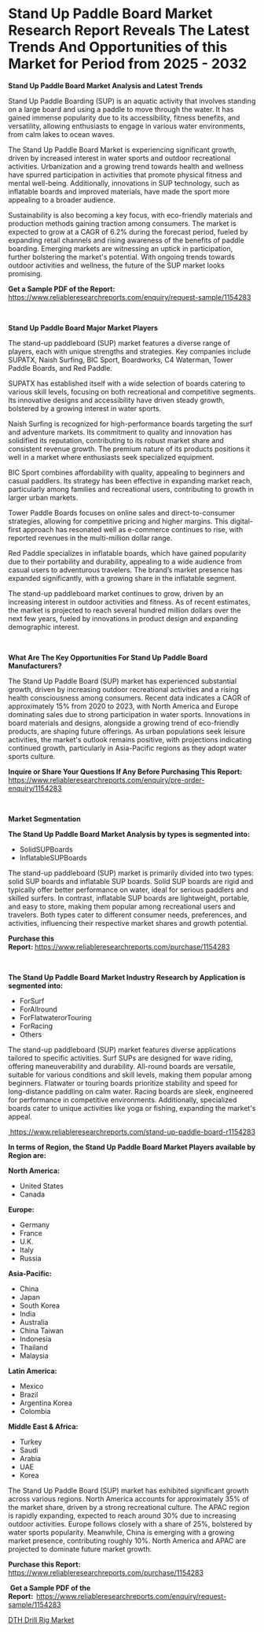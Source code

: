 <p><h1>Stand Up Paddle Board Market Research Report Reveals The Latest Trends And Opportunities of this Market for Period from 2025 - 2032</h1></p><p><strong>Stand Up Paddle Board Market Analysis and Latest Trends</strong></p>
<p><p>Stand Up Paddle Boarding (SUP) is an aquatic activity that involves standing on a large board and using a paddle to move through the water. It has gained immense popularity due to its accessibility, fitness benefits, and versatility, allowing enthusiasts to engage in various water environments, from calm lakes to ocean waves. </p><p>The Stand Up Paddle Board Market is experiencing significant growth, driven by increased interest in water sports and outdoor recreational activities. Urbanization and a growing trend towards health and wellness have spurred participation in activities that promote physical fitness and mental well-being. Additionally, innovations in SUP technology, such as inflatable boards and improved materials, have made the sport more appealing to a broader audience.</p><p>Sustainability is also becoming a key focus, with eco-friendly materials and production methods gaining traction among consumers. The market is expected to grow at a CAGR of 6.2% during the forecast period, fueled by expanding retail channels and rising awareness of the benefits of paddle boarding. Emerging markets are witnessing an uptick in participation, further bolstering the market's potential. With ongoing trends towards outdoor activities and wellness, the future of the SUP market looks promising.</p></p>
<p><strong>Get a Sample PDF of the Report:&nbsp;</strong> <a href="https://www.reliableresearchreports.com/enquiry/request-sample/1154283?utm_campaign=2473&utm_medium=2&utm_source=Github&utm_content=ia&utm_term=16022025&utm_id=stand-up-paddle-board">https://www.reliableresearchreports.com/enquiry/request-sample/1154283</a></p>
<p>&nbsp;</p>
<p><strong>Stand Up Paddle Board Major Market Players</strong></p>
<p><p>The stand-up paddleboard (SUP) market features a diverse range of players, each with unique strengths and strategies. Key companies include SUPATX, Naish Surfing, BIC Sport, Boardworks, C4 Waterman, Tower Paddle Boards, and Red Paddle. </p><p>SUPATX has established itself with a wide selection of boards catering to various skill levels, focusing on both recreational and competitive segments. Its innovative designs and accessibility have driven steady growth, bolstered by a growing interest in water sports.</p><p>Naish Surfing is recognized for high-performance boards targeting the surf and adventure markets. Its commitment to quality and innovation has solidified its reputation, contributing to its robust market share and consistent revenue growth. The premium nature of its products positions it well in a market where enthusiasts seek specialized equipment.</p><p>BIC Sport combines affordability with quality, appealing to beginners and casual paddlers. Its strategy has been effective in expanding market reach, particularly among families and recreational users, contributing to growth in larger urban markets.</p><p>Tower Paddle Boards focuses on online sales and direct-to-consumer strategies, allowing for competitive pricing and higher margins. This digital-first approach has resonated well as e-commerce continues to rise, with reported revenues in the multi-million dollar range.</p><p>Red Paddle specializes in inflatable boards, which have gained popularity due to their portability and durability, appealing to a wide audience from casual users to adventurous travelers. The brand’s market presence has expanded significantly, with a growing share in the inflatable segment.</p><p>The stand-up paddleboard market continues to grow, driven by an increasing interest in outdoor activities and fitness. As of recent estimates, the market is projected to reach several hundred million dollars over the next few years, fueled by innovations in product design and expanding demographic interest.</p></p>
<p>&nbsp;</p>
<p><strong>What Are The Key Opportunities For Stand Up Paddle Board Manufacturers?</strong></p>
<p><p>The Stand Up Paddle Board (SUP) market has experienced substantial growth, driven by increasing outdoor recreational activities and a rising health consciousness among consumers. Recent data indicates a CAGR of approximately 15% from 2020 to 2023, with North America and Europe dominating sales due to strong participation in water sports. Innovations in board materials and designs, alongside a growing trend of eco-friendly products, are shaping future offerings. As urban populations seek leisure activities, the market's outlook remains positive, with projections indicating continued growth, particularly in Asia-Pacific regions as they adopt water sports culture.</p></p>
<p><strong>Inquire or Share Your Questions If Any Before Purchasing This Report:</strong> <a href="https://www.reliableresearchreports.com/enquiry/pre-order-enquiry/1154283?utm_campaign=2473&utm_medium=2&utm_source=Github&utm_content=ia&utm_term=16022025&utm_id=stand-up-paddle-board">https://www.reliableresearchreports.com/enquiry/pre-order-enquiry/1154283</a></p>
<p>&nbsp;</p>
<p><strong>Market Segmentation</strong></p>
<p><strong>The Stand Up Paddle Board Market Analysis by types is segmented into:</strong></p>
<p><ul><li>SolidSUPBoards</li><li>InflatableSUPBoards</li></ul></p>
<p><p>The stand-up paddleboard (SUP) market is primarily divided into two types: solid SUP boards and inflatable SUP boards. Solid SUP boards are rigid and typically offer better performance on water, ideal for serious paddlers and skilled surfers. In contrast, inflatable SUP boards are lightweight, portable, and easy to store, making them popular among recreational users and travelers. Both types cater to different consumer needs, preferences, and activities, influencing their respective market shares and growth potential.</p></p>
<p><strong>Purchase this Report:&nbsp;</strong><a href="https://www.reliableresearchreports.com/purchase/1154283?utm_campaign=2473&utm_medium=2&utm_source=Github&utm_content=ia&utm_term=16022025&utm_id=stand-up-paddle-board">https://www.reliableresearchreports.com/purchase/1154283</a></p>
<p>&nbsp;</p>
<p><strong>The Stand Up Paddle Board Market Industry Research by Application is segmented into:</strong></p>
<p><ul><li>ForSurf</li><li>ForAllround</li><li>ForFlatwaterorTouring</li><li>ForRacing</li><li>Others</li></ul></p>
<p><p>The stand-up paddleboard (SUP) market features diverse applications tailored to specific activities. Surf SUPs are designed for wave riding, offering maneuverability and durability. All-round boards are versatile, suitable for various conditions and skill levels, making them popular among beginners. Flatwater or touring boards prioritize stability and speed for long-distance paddling on calm water. Racing boards are sleek, engineered for performance in competitive environments. Additionally, specialized boards cater to unique activities like yoga or fishing, expanding the market's appeal.</p></p>
<p><a href="https://www.reliableresearchreports.com/stand-up-paddle-board-r1154283?utm_campaign=2473&utm_medium=2&utm_source=Github&utm_content=ia&utm_term=16022025&utm_id=stand-up-paddle-board">&nbsp;https://www.reliableresearchreports.com/stand-up-paddle-board-r1154283</a></p>
<p><strong>In terms of Region, the Stand Up Paddle Board Market Players available by Region are:</strong></p>
<p>
    <p> <strong> North America: </strong>
        <ul>
            <li>United States</li>
            <li>Canada</li>
        </ul>
        </p> 
    <p> <strong> Europe: </strong>
        <ul>
            <li>Germany</li>
            <li>France</li>
            <li>U.K.</li>
            <li>Italy</li>
            <li>Russia</li>
        </ul>
        </p> 
    <p> <strong> Asia-Pacific: </strong>
        <ul>
            <li>China</li>
            <li>Japan</li>
            <li>South Korea</li>
            <li>India</li>
            <li>Australia</li>
            <li>China Taiwan</li>
            <li>Indonesia</li>
            <li>Thailand</li>
            <li>Malaysia</li>
        </ul>
        </p> 
    <p> <strong> Latin America: </strong>
        <ul>
            <li>Mexico</li>
            <li>Brazil</li>
            <li>Argentina Korea</li>
            <li>Colombia</li>
        </ul>
        </p> 
    <p> <strong> Middle East & Africa: </strong>
        <ul>
            <li>Turkey</li>
            <li>Saudi</li>
            <li>Arabia</li>
            <li>UAE</li>
            <li>Korea</li>
        </ul>
    </p>
    </p>
<p><p>The Stand Up Paddle Board (SUP) market has exhibited significant growth across various regions. North America accounts for approximately 35% of the market share, driven by a strong recreational culture. The APAC region is rapidly expanding, expected to reach around 30% due to increasing outdoor activities. Europe follows closely with a share of 25%, bolstered by water sports popularity. Meanwhile, China is emerging with a growing market presence, contributing roughly 10%. North America and APAC are projected to dominate future market growth.</p></p>
<p><strong>Purchase this Report: </strong><a href="https://www.reliableresearchreports.com/purchase/1154283?utm_campaign=2473&utm_medium=2&utm_source=Github&utm_content=ia&utm_term=16022025&utm_id=stand-up-paddle-board">https://www.reliableresearchreports.com/purchase/1154283</a></p>
<p>&nbsp;<strong>Get a Sample PDF of the Report:&nbsp;&nbsp;</strong><a href="https://www.reliableresearchreports.com/enquiry/request-sample/1154283?utm_campaign=2473&utm_medium=2&utm_source=Github&utm_content=ia&utm_term=16022025&utm_id=stand-up-paddle-board">https://www.reliableresearchreports.com/enquiry/request-sample/1154283</a></p>
<p><strong></strong></p>
<p><p><a href="https://github.com/laajzervo/Market-Research-Report-List-1/blob/main/dth-drill-rig-market.md?utm_campaign=2473&utm_medium=2&utm_source=Github&utm_content=ia&utm_term=16022025&utm_id=stand-up-paddle-board">DTH Drill Rig Market</a></p></p>